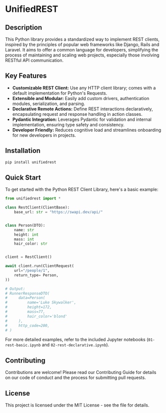 # UnifiedREST

## Description
This Python library provides a standardized way to implement REST clients, inspired by the principles of popular web frameworks like Django, Rails and Laravel. It aims to offer a common language for developers, simplifying the process of maintaining and scaling web projects, especially those involving RESTful API communication.

## Key Features
- **Customizable REST Client:** Use any HTTP client library; comes with a default implementation for Python's Requests.
- **Extensible and Modular:** Easily add custom drivers, authentication modules, serialization, and parsing.
- **Declarative Remote Actions:** Define REST interactions declaratively, encapsulating request and response handling in action classes.
- **Pydantic Integration:** Leverages Pydantic for validation and internal implementation, ensuring type safety and consistency.
- **Developer Friendly:** Reduces cognitive load and streamlines onboarding for new developers in projects.


## Installation

```bash
pip install unifiedrest
```

## Quick Start
To get started with the Python REST Client Library, here's a basic example:

```python
from unifiedrest import *

class RestClient(ClientBase):
    base_url: str = "https://swapi.dev/api/"


class Person(DTO):
    name: str
    height: int
    mass: int
    hair_color: str


client = RestClient()

await client.run(ClientRequest(
    url="/people/1",
    return_type= Person,
))

# Output:
# RunnerResponseDTO(
#     data=Person(
#         name='Luke Skywalker',
#         height=172,
#         mass=77,
#         hair_color='blond'
#     ),
#     http_code=200,
# )
```

For more detailed examples, refer to the included Jupyter notebooks (`01-rest-basic.ipynb` and `02-rest-declarative.ipynb`).

## Contributing
Contributions are welcome! Please read our Contributing Guide for details on our code of conduct and the process for submitting pull requests.

## License
This project is licensed under the MIT License - see the file for details.
